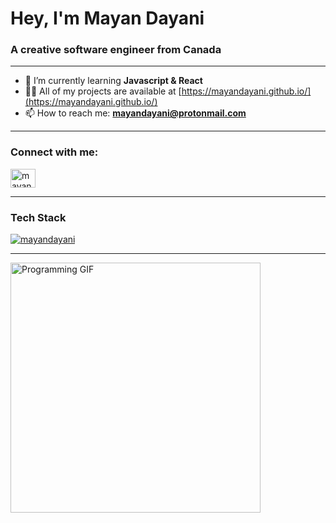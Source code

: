 
<h1 align="left">Hey, I'm Mayan Dayani</h1>
<h3 align="left">A creative software engineer from Canada</h3>


---

- 🌱 I’m currently learning **Javascript & React**
- 👨‍💻 All of my projects are available at [https://mayandayani.github.io/](https://mayandayani.github.io/)
- 📫 How to reach me: **mayandayani@protonmail.com**

---

<h3 align="left">Connect with me:</h3>
<p align="left">
<a href="https://linkedin.com/in/mayandayani" target="blank"><img align="center" src="https://raw.githubusercontent.com/rahuldkjain/github-profile-readme-generator/master/src/images/icons/Social/linked-in-alt.svg" alt="mayandayani" height="30" width="40" /></a>
</p>

---

<h3 align="left">Tech Stack</h3>
<a href="https://developer.mozilla.org/en-US/docs/Web/HTML"><img src="https://img.shields.io/badge/html5-%23E34F26.svg?style=for-the-badge&logo=html5&logoColor=white></a>

---
<div>
<img width="400" src="https://github-readme-stats.vercel.app/api/top-langs?username=mayandayani&show_icons=true&locale=en&layout=compact" alt="mayandayani" /></p>
</div>

---

<div>
  <img src="https://media.tenor.com/PshaXsSgKdEAAAAC/programming.gif" width="400" alt="Programming GIF">
</div>
